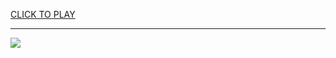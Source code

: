 
<a href="https://premium76.site?title=iron_snout_unblocked_games&ref=13M">CLICK TO PLAY</a></h3>
<hr>

<a href="https://premium76.site?title=iron_snout_unblocked_games&ref=13M"><img src="https://clearcache.store/games.png"></a>


